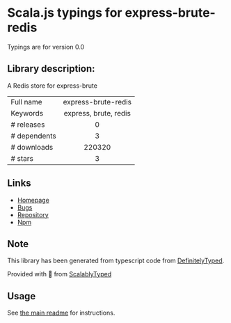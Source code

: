 
# Scala.js typings for express-brute-redis

Typings are for version 0.0

## Library description:
A Redis store for express-brute

|                    |                 |
| ------------------ | :-------------: |
| Full name          | express-brute-redis |
| Keywords           | express, brute, redis |
| # releases         | 0 |
| # dependents       | 3 |
| # downloads        | 220320 |
| # stars            | 3 |

## Links
- [Homepage](https://github.com/AdamPflug/express-brute-redis)
- [Bugs](https://github.com/AdamPflug/express-brute-redis/issues)
- [Repository](https://github.com/AdamPflug/express-brute-redis)
- [Npm](https://www.npmjs.com/package/express-brute-redis)
    


## Note
This library has been generated from typescript code from [DefinitelyTyped](https://definitelytyped.org).

Provided with :purple_heart: from [ScalablyTyped](https://github.com/oyvindberg/ScalablyTyped)

## Usage
See [the main readme](../../readme.md) for instructions.


